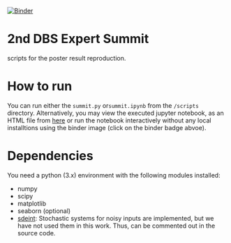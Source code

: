 [![Binder](https://mybinder.org/badge_logo.svg)](https://mybinder.org/v2/gh/arashgmn/dbs-expert-summit/HEAD)

# 2nd DBS Expert Summit
scripts for the poster result reproduction. 

# How to run
You can run either the `summit.py` or`summit.ipynb` from the `/scripts` directory. Alternatively, you may view the executed jupyter notebook, as an HTML file from [here](https://github.com/arashgmn/dbs-expert-summit/blob/main/scripts/summit.html) or run the notebook interactively without any local installtions using the  binder image (click on the binder badge abvoe). 

# Dependencies
You need a python (3.x) environment with the following modules installed:
- numpy
- scipy
- matplotlib
- seaborn (optional)
- [sdeint](https://github.com/mattja/sdeint): Stochastic systems for noisy inputs are implemented, but we have not used them in this work. Thus, can be commented out in the source code.
